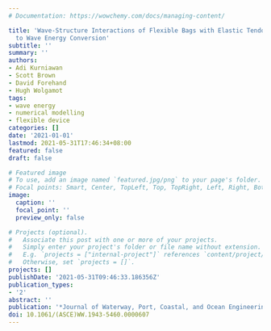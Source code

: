```yaml
---
# Documentation: https://wowchemy.com/docs/managing-content/

title: 'Wave-Structure Interactions of Flexible Bags with Elastic Tendons: Application
  to Wave Energy Conversion'
subtitle: ''
summary: ''
authors:
- Adi Kurniawan
- Scott Brown
- David Forehand
- Hugh Wolgamot
tags: 
- wave energy
- numerical modelling
- flexible device
categories: []
date: '2021-01-01'
lastmod: 2021-05-31T17:46:34+08:00
featured: false
draft: false

# Featured image
# To use, add an image named `featured.jpg/png` to your page's folder.
# Focal points: Smart, Center, TopLeft, Top, TopRight, Left, Right, BottomLeft, Bottom, BottomRight.
image:
  caption: ''
  focal_point: ''
  preview_only: false

# Projects (optional).
#   Associate this post with one or more of your projects.
#   Simply enter your project's folder or file name without extension.
#   E.g. `projects = ["internal-project"]` references `content/project/deep-learning/index.md`.
#   Otherwise, set `projects = []`.
projects: []
publishDate: '2021-05-31T09:46:33.186356Z'
publication_types:
- '2'
abstract: ''
publication: '*Journal of Waterway, Port, Coastal, and Ocean Engineering*'
doi: 10.1061/(ASCE)WW.1943-5460.0000607
---
```

